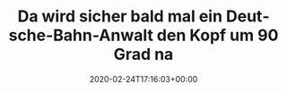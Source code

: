 ---
retweeted: false
source: <a href="https://about.twitter.com/products/tweetdeck" rel="nofollow">TweetDeck</a>
entities:
  user_mentions: []
  urls: []
  symbols: []
  media:
  - expanded_url: https://twitter.com/bascht/status/1231991188300935173/photo/1
    indices:
    - '88'
    - '111'
    url: https://t.co/rsdyx1JsTR
    media_url: http://pbs.twimg.com/media/ERjpaJKWkAAh-to.png
    id_str: '1231991133431042048'
    id: '1231991133431042048'
    media_url_https: https://pbs.twimg.com/media/ERjpaJKWkAAh-to.png
    sizes:
      large:
        w: '205'
        h: '83'
        resize: fit
      medium:
        w: '205'
        h: '83'
        resize: fit
      thumb:
        w: '83'
        h: '83'
        resize: crop
      small:
        w: '205'
        h: '83'
        resize: fit
    type: photo
    display_url: pic.twitter.com/rsdyx1JsTR
  hashtags: []
display_text_range:
- '0'
- '111'
favorite_count: '12'
id_str: '1231991188300935173'
truncated: false
retweet_count: '0'
id: '1231991188300935173'
possibly_sensitive: false
created_at: Mon Feb 24 17:16:03 +0000 2020
favorited: false
full_text: Da wird sicher bald mal ein Deutsche-Bahn-Anwalt den Kopf um 90 Grad nach
  links drehen.
lang: de
extended_entities:
  media:
  - expanded_url: https://twitter.com/bascht/status/1231991188300935173/photo/1
    indices:
    - '88'
    - '111'
    url: https://t.co/rsdyx1JsTR
    media_url: http://pbs.twimg.com/media/ERjpaJKWkAAh-to.png
    id_str: '1231991133431042048'
    id: '1231991133431042048'
    media_url_https: https://pbs.twimg.com/media/ERjpaJKWkAAh-to.png
    sizes:
      large:
        w: '205'
        h: '83'
        resize: fit
      medium:
        w: '205'
        h: '83'
        resize: fit
      thumb:
        w: '83'
        h: '83'
        resize: crop
      small:
        w: '205'
        h: '83'
        resize: fit
    type: photo
    display_url: pic.twitter.com/rsdyx1JsTR
tags:
- pesos/twitter
date: '2020-02-24T17:16:03+00:00'
src: https://twitter.com/bascht/status/1231991188300935173
original_url: https://twitter.com/bascht/status/1231991188300935173
type: twitter_tweet
media_url: https://img.bascht.com/twitter/pbs.twimg.com/media/ERjpaJKWkAAh-to.png
text: Da wird sicher bald mal ein Deutsche-Bahn-Anwalt den Kopf um 90 Grad nach links
  drehen.
title: Da wird sicher bald mal ein Deutsche-Bahn-Anwalt den Kopf um 90 Grad na

---